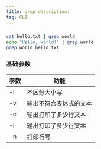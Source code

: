 ```yaml
---
title: grep description:
tag: CLI
---
```


###

```bash
cat hello.txt | grep world
echo "Hello, world!" | grep world
grep world hello.txt
```

### 基础参数

| 参数              | 功能          |
| ----------------- | -------------------  |
| -i   | 不区分大小写              |
| -v   | 输出不符合表达式的文本              |
| -c   | 输出打印了多少行文本              |
| -l   | 输出打印了多少行文本              |
| -n   | 打印行号              |
